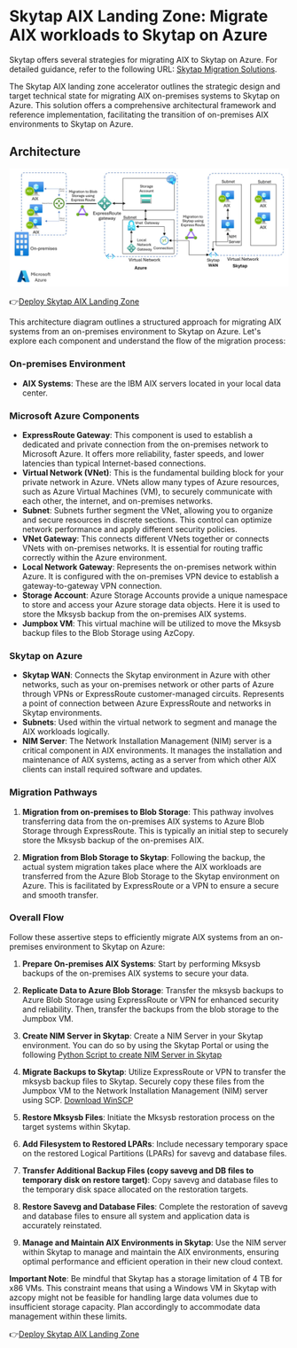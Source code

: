 # Skytap AIX Landing Zone: Migrate AIX workloads to Skytap on Azure

Skytap offers several strategies for migrating AIX to Skytap on Azure. For detailed guidance, refer to the following URL: [Skytap Migration Solutions](https://skytap.github.io/well-architected-framework/resiliency/solutions/mksysb-backupandrestore/#option-3---azure-blob).

The Skytap AIX landing zone accelerator outlines the strategic design and target technical state for migrating AIX on-premises systems to Skytap on Azure. This solution offers a comprehensive architectural framework and reference implementation, facilitating the transition of on-premises AIX environments to Skytap on Azure.

## Architecture

![AIX Landing Zone Architecture](/assets/images/aix-landing-zone-architecture.jpg)

👉[Deploy Skytap AIX Landing Zone](/docs/aix/code/readme.md)

This architecture diagram outlines a structured approach for migrating AIX systems from an on-premises environment to Skytap on Azure. Let's explore each component and understand the flow of the migration process:

### **On-premises Environment**
- **AIX Systems**: These are the IBM AIX servers located in your local data center.

### **Microsoft Azure Components**
- **ExpressRoute Gateway**: This component is used to establish a dedicated and private connection from the on-premises network to Microsoft Azure. It offers more reliability, faster speeds, and lower latencies than typical Internet-based connections.
- **Virtual Network (VNet)**: This is the fundamental building block for your private network in Azure. VNets allow many types of Azure resources, such as Azure Virtual Machines (VM), to securely communicate with each other, the internet, and on-premises networks.
- **Subnet**: Subnets further segment the VNet, allowing you to organize and secure resources in discrete sections. This control can optimize network performance and apply different security policies.
- **VNet Gateway**: This connects different VNets together or connects VNets with on-premises networks. It is essential for routing traffic correctly within the Azure environment.
- **Local Network Gateway**: Represents the on-premises network within Azure. It is configured with the on-premises VPN device to establish a gateway-to-gateway VPN connection.
- **Storage Account**: Azure Storage Accounts provide a unique namespace to store and access your Azure storage data objects. Here it is used to store the Mksysb backup from the on-premises AIX systems.
- **Jumpbox VM**: This virtual machine will be utilized to move the Mksysb backup files to the Blob Storage using AzCopy.

### **Skytap on Azure**
- **Skytap WAN**: Connects the Skytap environment in Azure with other networks, such as your on-premises network or other parts of Azure through VPNs or ExpressRoute customer-managed circuits. Represents a point of connection between Azure ExpressRoute and networks in Skytap environments.
- **Subnets**: Used within the virtual network to segment and manage the AIX workloads logically.
- **NIM Server**: The Network Installation Management (NIM) server is a critical component in AIX environments. It manages the installation and maintenance of AIX systems, acting as a server from which other AIX clients can install required software and updates.

### **Migration Pathways**
1. **Migration from on-premises to Blob Storage**: This pathway involves transferring data from the on-premises AIX systems to Azure Blob Storage through ExpressRoute. This is typically an initial step to securely store the Mksysb backup of the on-premises AIX.
   
1. **Migration from Blob Storage to Skytap**: Following the backup, the actual system migration takes place where the AIX workloads are transferred from the Azure Blob Storage to the Skytap environment on Azure. This is  facilitated by ExpressRoute or a VPN to ensure a secure and smooth transfer.

### **Overall Flow**
Follow these assertive steps to efficiently migrate AIX systems from an on-premises environment to Skytap on Azure:

1. **Prepare On-premises AIX Systems**: Start by performing Mksysb backups of the on-premises AIX systems to secure your data.

1. **Replicate Data to Azure Blob Storage**: Transfer the mksysb backups to Azure Blob Storage using ExpressRoute or VPN for enhanced security and reliability. Then, transfer the backups from the blob storage to the Jumpbox VM.

1. **Create NIM Server in Skytap**: Create a NIM Server in your Skytap environment. You can do so by using the Skytap Portal or using the following [Python Script to create NIM Server in Skytap](/docs/aix/code/nim-server.py)

1. **Migrate Backups to Skytap**: Utilize ExpressRoute or VPN to transfer the mksysb backup files to Skytap. Securely copy these files from the Jumpbox VM to the Network Installation Management (NIM) server using SCP. [Download WinSCP](https://winscp.net/download/WinSCP-6.3.4-Setup.exe/download)

1. **Restore Mksysb Files**: Initiate the Mksysb restoration process on the target systems within Skytap.

1. **Add Filesystem to Restored LPARs**: Include necessary temporary space on the restored Logical Partitions (LPARs) for savevg and database files.

1. **Transfer Additional Backup Files (copy savevg and DB files to temporary disk on restore target)**: Copy savevg and database files to the temporary disk space allocated on the restoration targets.

1. **Restore Savevg and Database Files**: Complete the restoration of savevg and database files to ensure all system and application data is accurately reinstated.

1. **Manage and Maintain AIX Environments in Skytap**: Use the NIM server within Skytap to manage and maintain the AIX environments, ensuring optimal performance and efficient operation in their new cloud context.

**Important Note**: Be mindful that Skytap has a storage limitation of 4 TB for x86 VMs. This constraint means that using a Windows VM in Skytap with azcopy might not be feasible for handling large data volumes due to insufficient storage capacity. Plan accordingly to accommodate data management within these limits.


👉[Deploy Skytap AIX Landing Zone](/docs/aix/code/readme.MD)

